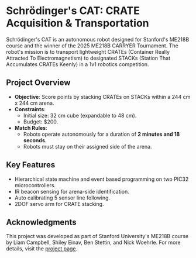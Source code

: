# Schrödinger's CAT: CRATE Acquisition & Transportation

Schrödinger's CAT is an autonomous robot designed for Stanford's ME218B course and the winner of the 2025 ME218B CARRYER Tournament. The robot's mission is to transport lightweight CRATEs (Container Really Attracted To Electromagnetism) to designated STACKs (Station That Accumulates CRATEs Keenly) in a 1v1 robotics competition.

## Project Overview

- **Objective**: Score points by stacking CRATEs on STACKs within a 244 cm x 244 cm arena.
- **Constraints**:
  - Initial size: 32 cm cube (expandable to 48 cm).
  - Budget: $200.
- **Match Rules**:
  - Robots operate autonomously for a duration of **2 minutes and 18 seconds**.
  - Robots must stay on their assigned side of the arena.

## Key Features

- Hierarchical state machine and event based programming on two PIC32 microcontrollers.
- IR beacon sensing for arena-side identification.
- Auto calibrating 5 sensor line following.
- 2DOF servo arm for CRATE stacking.

## Acknowledgments

This project was developed as part of Stanford University's ME218B course by Liam Campbell, Shiley Einav, Ben Stettin, and Nick Woehrle. For more details, visit the [project page](https://sites.google.com/stanford.edu/schrodingers-cat/home).
